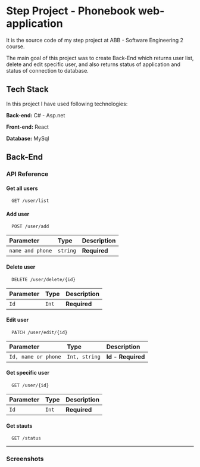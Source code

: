 
# Step Project - Phonebook web-application


It is the source code of my step project at ABB - Software Engineering 2 course.

The main goal of this project was to create Back-End which returns user list, delete and edit specific user, and also returns status of application and status of connection to database.




## Tech Stack
In this project I have used following technologies:

**Back-end:** C# - Asp.net

**Front-end:** React

**Database:** MySql


## Back-End




### API Reference

#### Get all users

```http
  GET /user/list
```
#### Add user

```http
  POST /user/add
```

| Parameter | Type     | Description                       |
| :-------- | :------- | :-------------------------------- |
| `name and phone`      | `string` | **Required** |

#### Delete user

```http
  DELETE /user/delete/{id}
```

| Parameter | Type     | Description                       |
| :-------- | :------- | :-------------------------------- |
| `Id`      | `Int` | **Required** |

#### Edit user

```http
  PATCH /user/edit/{id}
```

| Parameter | Type     | Description                       |
| :-------- | :------- | :-------------------------------- |
| `Id, name or phone`      | `Int, string` | **Id - Required** |

#### Get specific user

```http
  GET /user/{id}
```

| Parameter | Type     | Description                       |
| :-------- | :------- | :-------------------------------- |
| `Id`      | `Int` | **Required** |

#### Get stauts

```http
  GET /status
```
<hr>

### Screenshots


